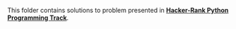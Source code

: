 This folder contains solutions to problem presented in [**Hacker-Rank Python Programming Track**](https://www.hackerrank.com/domains/python).
